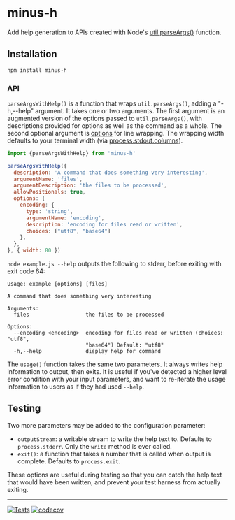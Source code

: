 # minus-h

Add help generation to APIs created with Node's
[util.parseArgs()](https://nodejs.org/api/util.html#utilparseargsconfig)
function.

## Installation

```sh
npm install minus-h
```

### API

`parseArgsWithHelp()` is a function that wraps `util.parseArgs()`, adding
a "-h,--help" argument.  It takes one or two arguments.  The first argument is
an augmented version of the options passed to `util.parseArgs()`, with
descriptions provided for options as well as the command as a whole.  The second
optional argument is [options](https://github.com/cto-af/linewrap#options) for
line wrapping.  The wrapping width defaults to your terminal width (via
[process.stdout.columns](https://nodejs.org/api/tty.html#writestreamcolumns)).

```js
import {parseArgsWithHelp} from 'minus-h'

parseArgsWithHelp({
  description: 'A command that does something very interesting',
  argumentName: 'files',
  argumentDescription: 'the files to be processed',
  allowPositionals: true,
  options: {
    encoding: {
      type: 'string',
      argumentName: 'encoding',
      description: 'encoding for files read or written',
      choices: ["utf8", "base64"]
    },
  },
}, { width: 80 })
```

`node example.js --help` outputs the following to stderr, before exiting with
exit code 64:

```
Usage: example [options] [files]

A command that does something very interesting

Arguments:
  files                  the files to be processed

Options:
  --encoding <encoding>  encoding for files read or written (choices: "utf8",
                         "base64") Default: "utf8"
  -h,--help              display help for command
```

The `usage()` function takes the same two parameters.  It always writes
help information to output, then exits.  It is useful if you've detected a
higher level error condition with your input parameters, and want to re-iterate
the usage information to users as if they had used `--help`.

## Testing

Two more parameters may be added to the configuration parameter:

- `outputStream`: a writable stream to write the help text to.  Defaults to
  `process.stderr`.  Only the `write` method is ever called.
- `exit()`: a function that takes a number that is called when output is
   complete.  Defaults to `process.exit`.

These options are useful during testing so that you can catch the help text
that would have been written, and prevent your test harness from actually
exiting.

---
[![Tests](https://github.com/hildjj/minus-h/actions/workflows/node.js.yml/badge.svg)](https://github.com/hildjj/minus-h/actions/workflows/node.js.yml)
[![codecov](https://codecov.io/gh/hildjj/minus-h/graph/badge.svg?token=QQNMTT4XJQ)](https://codecov.io/gh/hildjj/minus-h)
